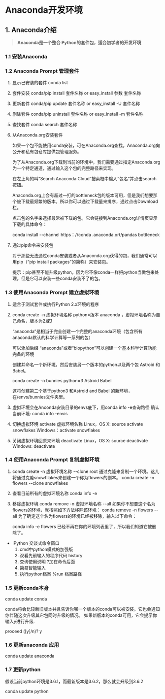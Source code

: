 # Anaconda开发环境
## 1. Anaconda介绍

> **Anaconda是一个整合 Python的套件包，适合初学者的开发环境**

### 1.1 安装Anaconda

### 1.2 Anaconda Prompt **管理套件**

1. 显示已安装的套件 conda list
2. 套件安装 conda/pip install 套件名称 or easy_install 参数 套件名称
3. 更新套件 conda/pip update 套件名称 or easy_install -U 套件名称
4. 删除套件 conda/pip uninstall 套件名称 or easy_install -m 套件名称
5. 查找套件 conda search 套件名称
6. 从Anaconda.org安装套件

   如果一个包不能使用conda安装，可在Anaconda.org查找。Anaconda.org向公开和私有包仓库提供包管理服务。
   
   为了从Anaconda.org下载到当前的环境中，我们需要通过指定Anaconda.org为一个特定通道，通过输入这个包的完整路径来实现。
   
   在左上角的叫“Search Anaconda Cloud”搜索框中输入“包名”并点击search按钮。
   
   Anaconda.org上会有超过一打的bottleneck包的版本可用，但是我们想要那个被下载最频繁的版本。所以你可以通过下载量来排序，通过点击Download栏。
   
   点击包的名字来选择最常被下载的包。它会链接到Anaconda.org详情页显示下载的具体命令：

   conda install --channel https：//conda .anaconda.ort/pandas bottleneck
7. 通过pip命令来安装包

   对于那些无法通过conda安装或者从Anaconda.org获得的包，我们通常可以用pip（“pip install packages”的简称）来安装包。
   
   提示：pip甚至不能升级python，因为它不像conda一样把python当做包来处理。但是它可以安装一些conda安装不了的包。

### 1.3 使用Anaconda Prompt **建立虚拟环境**

1. 适合于测试套件或执行Python 2.x环境的程序

2. conda create -n 虚拟环境名称 python=版本 anaconda ，虚拟环境名称为自己命名，版本为2*或3*

   “anaconda”是相当于完全创建一个完整的anaconda环境（包含所有anaconda默认的科学计算等一系列的包）
   
   可以添加后缀 “anaconda”或者“biopython”可以创建一个基本科学计算功能完备的环境
   
   创建并命名一个新环境，然后安装另一个版本的python以及两个包 Astroid 和 Babel。
   
   conda create -n bunnies python=3 Astroid Babel
   
   这将创建第二个基于python3 和Astroid and Babel 的新环境，在/envs/bunnies文件夹里。
   
3. 虚拟环境会在Anconda安装目录的envs底下，用conda info -e查询路径
   确认当前环境: conda info -envis
4. 切换虚拟环境 activate 虚拟环境名称
   Linux，OS X: source activate snowflakes
   Windows：activate snowflakes
5. 关闭虚拟环境回原来环境 deactivate
   Linux，OS X: source deactivate
   Windows: deactivate

### 1.4 使用Anaconda Prompt **复制虚拟环境**

1. conda create -n 虚拟环境名称 --clone root
   通过克隆来复制一个环境。这儿将通过克隆snowfllakes来创建一个称为flowers的副本。
   conda create -n flowers --clone snowflakes
2. 查看目前所有的虚拟环境名称 conda info -e
3. 移除虚拟环境 conda remove -n 虚拟环境名称 --all
   如果你不想要这个名为flowers的环境，就按照如下方法移除该环境：
   conda remove -n flowers --all
   为了确定这个名为flowers的环境已经被移除，输入以下命令：

   conda info -e
   flowers 已经不再在你的环境列表里了，所以我们知道它被删除了。

* IPython 交谈式命令窗口
  1. cmd中python模式的加强版
  2. 观看先前输入的程序代码 history
  3. 查询使用说明 ?加在命令后面
  4. 简易智能输入
  5. 执行python档案 %run 档案路径

### 1.5 **更新conda本身**

conda update conda

conda将会比较新旧版本并且告诉你哪一个版本的conda可以被安装。它也会通知你伴随这次升级其它包同时升级的情况。
如果新版本的conda可用，它会提示你输入y进行升级. 

proceed ([y]/n)? y

### 1.6 **更新anaconda 应用**

conda update anaconda

### 1.7 **更新python**

假设当前python环境是3.6.1，而最新版本是3.6.2，那么就会升级到3.6.2

conda update python

